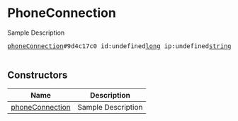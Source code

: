 # PhoneConnection

Sample Description

<pre>
<a href="../constructor/phoneConnection">phoneConnection</a>#9d4c17c0 id:undefined<a href="../type/long.md">long</a> ip:undefined<a href="../type/string.md">string</a> ipv6:undefined<a href="../type/string.md">string</a> port:undefined<a href="../type/int.md">int</a> peer_tag:undefined<a href="../type/bytes.md">bytes</a> = undefined<a href="../type/PhoneConnection.md">PhoneConnection</a>;

</pre>

## Constructors

| Name | Description |
|------|-------------|
| [phoneConnection](../constructor/phoneConnection.md) | Sample Description |

